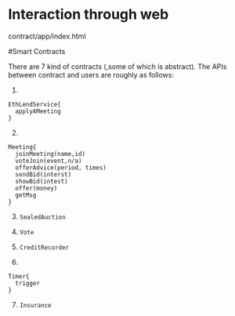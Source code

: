 # Interaction through web

contract/app/index.html

#Smart Contracts

There are 7 kind of contracts (,some of which is abstract). The APIs between contract and users are roughly as follows:

1.
``` 
EthLendService{
  applyAMeeting
}
```
2.
``` 
Meeting{
  joinMeeting(name,id)
  voteJoin(event,n/a)
  offerAdvice(period, times)
  sendBid(interst)
  showBid(intest)
  offer(money)
  getMsg
}
```
3. `SealedAuction`

4. `Vote`

5. `CreditRecorder`

6.
``` 
Timer{
  trigger
}
```
7. `Insurance`